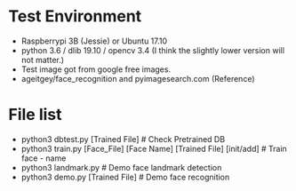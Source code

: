 # Test Environment
- Raspberrypi 3B (Jessie) or Ubuntu 17.10
- python 3.6 / dlib 19.10 / opencv 3.4 (I think the slightly lower version will not matter.)
- Test image got from google free images.
- ageitgey/face_recognition and pyimagesearch.com (Reference)

# File list
- python3 dbtest.py [Trained File]  # Check Pretrained DB
- python3 train.py [Face_File] [Face Name] [Trained File] [init/add] # Train face - name
- python3 landmark.py # Demo face landmark detection
- python3 demo.py [Trained File] # Demo face recognition

